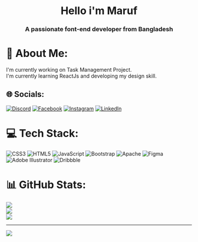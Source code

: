 <h1 align="center">Hello i'm Maruf</h1>
<h3 align="center"> A passionate  font-end developer from Bangladesh</h3>

# 💫 About Me:
I'm currently working on Task Management Project.<br>I'm currently learning ReactJs and developing my design skill.<br>


## 🌐 Socials:
[![Discord](https://img.shields.io/badge/Discord-%237289DA.svg?logo=discord&logoColor=white)](https://discord.gg/Maruf_Ahmed#1479) [![Facebook](https://img.shields.io/badge/Facebook-%231877F2.svg?logo=Facebook&logoColor=white)](https://facebook.com/Maruf_Ahmed) [![Instagram](https://img.shields.io/badge/Instagram-%23E4405F.svg?logo=Instagram&logoColor=white)](https://instagram.com/maruf_ahamed_0) [![LinkedIn](https://img.shields.io/badge/LinkedIn-%230077B5.svg?logo=linkedin&logoColor=white)](https://linkedin.com/in/Maruf_Ahmed) 

# 💻 Tech Stack:
![CSS3](https://img.shields.io/badge/css3-%231572B6.svg?style=for-the-badge&logo=css3&logoColor=white) ![HTML5](https://img.shields.io/badge/html5-%23E34F26.svg?style=for-the-badge&logo=html5&logoColor=white) ![JavaScript](https://img.shields.io/badge/javascript-%23323330.svg?style=for-the-badge&logo=javascript&logoColor=%23F7DF1E) ![Bootstrap](https://img.shields.io/badge/bootstrap-%23563D7C.svg?style=for-the-badge&logo=bootstrap&logoColor=white) ![Apache](https://img.shields.io/badge/apache-%23D42029.svg?style=for-the-badge&logo=apache&logoColor=white) 	![Figma](https://img.shields.io/badge/figma-%23F24E1E.svg?style=for-the-badge&logo=figma&logoColor=white) ![Adobe Illustrator](https://img.shields.io/badge/adobeillustrator-%23FF9A00.svg?style=for-the-badge&logo=adobeillustrator&logoColor=white) ![Dribbble](https://img.shields.io/badge/Dribbble-EA4C89?style=for-the-badge&logo=dribbble&logoColor=white)
# 📊 GitHub Stats:
![](https://github-readme-stats.vercel.app/api?username=hellomaruf&theme=dark&hide_border=false&include_all_commits=true&count_private=true)<br/>
![](https://github-readme-streak-stats.herokuapp.com/?user=hellomaruf&theme=dark&hide_border=false)<br/>
![](https://github-readme-stats.vercel.app/api/top-langs/?username=hellomaruf&theme=dark&hide_border=false&include_all_commits=true&count_private=true&layout=compact)

---
[![](https://visitcount.itsvg.in/api?id=hellomaruf&icon=0&color=0)](https://visitcount.itsvg.in)

<!-- Proudly created with GPRM ( https://gprm.itsvg.in ) -->
